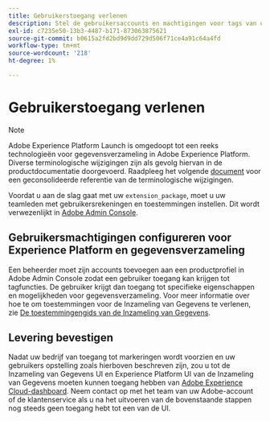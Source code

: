 ```yaml
---
title: Gebruikerstoegang verlenen
description: Stel de gebruikersaccounts en machtigingen voor tags van uw teamleden in Adobe Experience Platform in.
exl-id: c7235e50-13b3-4487-b171-873063875621
source-git-commit: b0615a2fd2bd9d9dd729d506f71ce4a91c64a4fd
workflow-type: tm+mt
source-wordcount: '218'
ht-degree: 1%

---
```


# Gebruikerstoegang verlenen

>[!NOTE]
>
>Adobe Experience Platform Launch is omgedoopt tot een reeks technologieën voor gegevensverzameling in Adobe Experience Platform. Diverse terminologische wijzigingen zijn als gevolg hiervan in de productdocumentatie doorgevoerd. Raadpleeg het volgende [document](../../term-updates.md) voor een geconsolideerde referentie van de terminologische wijzigingen.

Voordat u aan de slag gaat met uw `extension_package`, moet u uw teamleden met gebruikersrekeningen en toestemmingen instellen.  Dit wordt verwezenlijkt in [Adobe Admin Console](https://adminconsole.adobe.com/).

## Gebruikersmachtigingen configureren voor Experience Platform en gegevensverzameling

Een beheerder moet zijn accounts toevoegen aan een productprofiel in Adobe Admin Console zodat een gebruiker toegang kan krijgen tot tagfuncties. De gebruiker krijgt dan toegang tot specifieke eigenschappen en mogelijkheden voor gegevensverzameling. Voor meer informatie over hoe te om toestemmingen voor de Inzameling van Gegevens te verlenen, zie [De toestemmingengids van de Inzameling van Gegevens](../../../collection/permissions.md).

## Levering bevestigen

Nadat uw bedrijf van toegang tot markeringen wordt voorzien en uw gebruikers opstelling zoals hierboven beschreven zijn, zou u tot de Inzameling van Gegevens UI en Experience Platform UI van de Inzameling van Gegevens moeten kunnen toegang hebben van [Adobe Experience Cloud-dashboard](https://experience.adobe.com/). Neem contact op met het team van uw Adobe-account of de klantenservice als u na het uitvoeren van de bovenstaande stappen nog steeds geen toegang hebt tot een van de UI.

